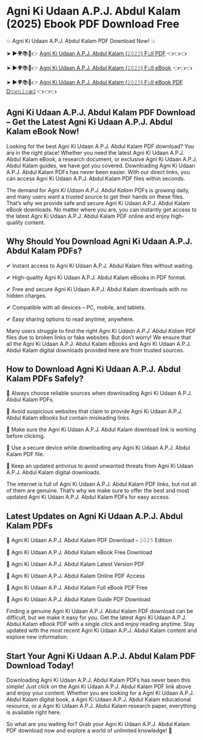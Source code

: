 # Agni Ki Udaan A.P.J. Abdul Kalam (2025) Ebook PDF Download Free

💥 Agni Ki Udaan A.P.J. Abdul Kalam PDF Download Now! 💥

➤ ►🌍📚📱👉 [Agni Ki Udaan A.P.J. Abdul Kalam (𝟸𝟶𝟸𝟻) F𝚞ll PDF](https://getpdf.xyz/agni-ki-udaan-a.p.j.-abdul-kalam) 👈👈👈


➤ ►🌍📚📱👉 [Agni Ki Udaan A.P.J. Abdul Kalam (𝟸𝟶𝟸𝟻) F𝚞ll eBook](https://getpdf.xyz/agni-ki-udaan-a.p.j.-abdul-kalam) 👈👈👈


➤ ►🌍📚📱👉 [Agni Ki Udaan A.P.J. Abdul Kalam (𝟸𝟶𝟸𝟻) F𝚞ll eBook PDF D𝚘𝚠𝚗𝚕𝚘a𝚍](https://getpdf.xyz/agni-ki-udaan-a.p.j.-abdul-kalam) 👈👈👈


## Agni Ki Udaan A.P.J. Abdul Kalam PDF Download – Get the Latest Agni Ki Udaan A.P.J. Abdul Kalam eBook Now!

Looking for the best Agni Ki Udaan A.P.J. Abdul Kalam PDF download? You are in the right place! Whether you need the latest Agni Ki Udaan A.P.J. Abdul Kalam eBook, a research document, or exclusive Agni Ki Udaan A.P.J. Abdul Kalam guides, we have got you covered. Downloading Agni Ki Udaan A.P.J. Abdul Kalam PDFs has never been easier. With our direct links, you can access Agni Ki Udaan A.P.J. Abdul Kalam PDF files within seconds.

The demand for *Agni Ki Udaan A.P.J. Abdul Kalam* PDFs is growing daily, and many users want a trusted source to get their hands on these files. That’s why we provide safe and secure Agni Ki Udaan A.P.J. Abdul Kalam eBook downloads. No matter where you are, you can instantly get access to the latest Agni Ki Udaan A.P.J. Abdul Kalam PDF online and enjoy high-quality content.

## Why Should You Download Agni Ki Udaan A.P.J. Abdul Kalam PDFs?

✔ Instant access to Agni Ki Udaan A.P.J. Abdul Kalam files without waiting.

✔ High-quality Agni Ki Udaan A.P.J. Abdul Kalam eBooks in PDF format.

✔ Free and secure Agni Ki Udaan A.P.J. Abdul Kalam downloads with no hidden charges.

✔ Compatible with all devices – PC, mobile, and tablets.

✔ Easy sharing options to read anytime, anywhere.

Many users struggle to find the right *Agni Ki Udaan A.P.J. Abdul Kalam* PDF files due to broken links or fake websites. But don’t worry! We ensure that all the Agni Ki Udaan A.P.J. Abdul Kalam eBooks and Agni Ki Udaan A.P.J. Abdul Kalam digital downloads provided here are from trusted sources.

## How to Download Agni Ki Udaan A.P.J. Abdul Kalam PDFs Safely?

📌 Always choose reliable sources when downloading Agni Ki Udaan A.P.J. Abdul Kalam PDFs.

📌 Avoid suspicious websites that claim to provide Agni Ki Udaan A.P.J. Abdul Kalam eBooks but contain misleading links.

📌 Make sure the Agni Ki Udaan A.P.J. Abdul Kalam download link is working before clicking.

📌 Use a secure device while downloading any Agni Ki Udaan A.P.J. Abdul Kalam PDF file.

📌 Keep an updated antivirus to avoid unwanted threats from Agni Ki Udaan A.P.J. Abdul Kalam digital downloads.

The internet is full of Agni Ki Udaan A.P.J. Abdul Kalam PDF links, but not all of them are genuine. That’s why we make sure to offer the best and most updated Agni Ki Udaan A.P.J. Abdul Kalam PDFs for easy access.

## Latest Updates on Agni Ki Udaan A.P.J. Abdul Kalam PDFs

🔹 Agni Ki Udaan A.P.J. Abdul Kalam PDF Download – 𝟸𝟶𝟸𝟻 Edition

🔹 Agni Ki Udaan A.P.J. Abdul Kalam eBook Free Download

🔹 Agni Ki Udaan A.P.J. Abdul Kalam Latest Version PDF

🔹 Agni Ki Udaan A.P.J. Abdul Kalam Online PDF Access

🔹 Agni Ki Udaan A.P.J. Abdul Kalam Full eBook PDF Free

🔹 Agni Ki Udaan A.P.J. Abdul Kalam Guide PDF Download

Finding a genuine Agni Ki Udaan A.P.J. Abdul Kalam PDF download can be difficult, but we make it easy for you. Get the latest Agni Ki Udaan A.P.J. Abdul Kalam eBook PDF with a single click and enjoy reading anytime. Stay updated with the most recent Agni Ki Udaan A.P.J. Abdul Kalam content and explore new information.

## Start Your Agni Ki Udaan A.P.J. Abdul Kalam PDF Download Today!

Downloading Agni Ki Udaan A.P.J. Abdul Kalam PDFs has never been this simple! Just click on the Agni Ki Udaan A.P.J. Abdul Kalam PDF link above and enjoy your content. Whether you are looking for a Agni Ki Udaan A.P.J. Abdul Kalam digital book, a Agni Ki Udaan A.P.J. Abdul Kalam educational resource, or a Agni Ki Udaan A.P.J. Abdul Kalam research paper, everything is available right here.

So what are you waiting for? Grab your Agni Ki Udaan A.P.J. Abdul Kalam PDF download now and explore a world of unlimited knowledge! 🚀